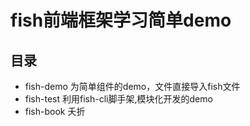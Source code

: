 # fish前端框架学习简单demo

## 目录

- fish-demo 为简单组件的demo，文件直接导入fish文件
- fish-test 利用fish-cli脚手架,模块化开发的demo
- fish-book 夭折
